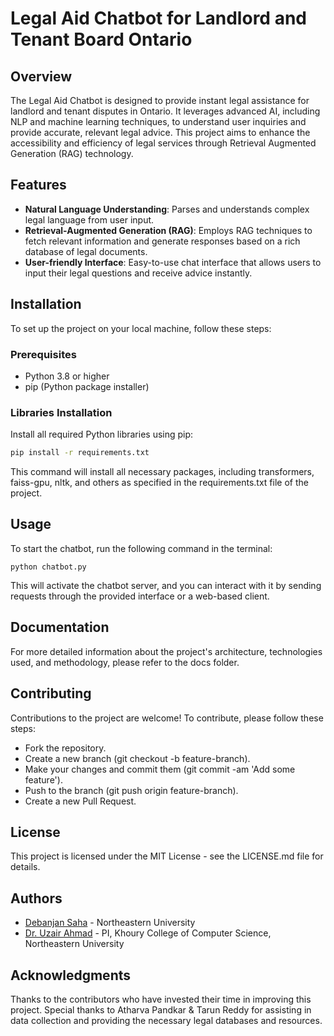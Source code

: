 # Legal Aid Chatbot for Landlord and Tenant Board Ontario

## Overview
The Legal Aid Chatbot is designed to provide instant legal assistance for landlord and tenant disputes in Ontario. It leverages advanced AI, including NLP and machine learning techniques, to understand user inquiries and provide accurate, relevant legal advice. This project aims to enhance the accessibility and efficiency of legal services through Retrieval Augmented Generation (RAG) technology.

## Features
- **Natural Language Understanding**: Parses and understands complex legal language from user input.
- **Retrieval-Augmented Generation (RAG)**: Employs RAG techniques to fetch relevant information and generate responses based on a rich database of legal documents.
- **User-friendly Interface**: Easy-to-use chat interface that allows users to input their legal questions and receive advice instantly.

## Installation

To set up the project on your local machine, follow these steps:

### Prerequisites
- Python 3.8 or higher
- pip (Python package installer)

### Libraries Installation
Install all required Python libraries using pip:

```bash
pip install -r requirements.txt
```
This command will install all necessary packages, including transformers, faiss-gpu, nltk, and others as specified in the requirements.txt file of the project.

## Usage
To start the chatbot, run the following command in the terminal:

```
python chatbot.py
```

This will activate the chatbot server, and you can interact with it by sending requests through the provided interface or a web-based client.

## Documentation
For more detailed information about the project's architecture, technologies used, and methodology, please refer to the docs folder.

## Contributing
Contributions to the project are welcome! To contribute, please follow these steps:

- Fork the repository.
- Create a new branch (git checkout -b feature-branch).
- Make your changes and commit them (git commit -am 'Add some feature').
- Push to the branch (git push origin feature-branch).
- Create a new Pull Request.

## License
This project is licensed under the MIT License - see the LICENSE.md file for details.

## Authors
- [Debanjan Saha](https://github.com/debanjansaha-git) - Northeastern University
- [Dr. Uzair Ahmad](https://github.com/DrUzair) - PI, Khoury College of Computer Science, Northeastern University

## Acknowledgments
Thanks to the contributors who have invested their time in improving this project.
Special thanks to Atharva Pandkar & Tarun Reddy for assisting in data collection and providing the necessary legal databases and resources.